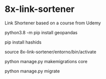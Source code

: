 # 8x-link-sortener
Link Shortener based on a course from Udemy

python3.8 -m pip install geopandas 

pip install hashids

source 8x-link-sortener/entorno/bin/activate

python manage.py makemigrations core

python manage.py migrate